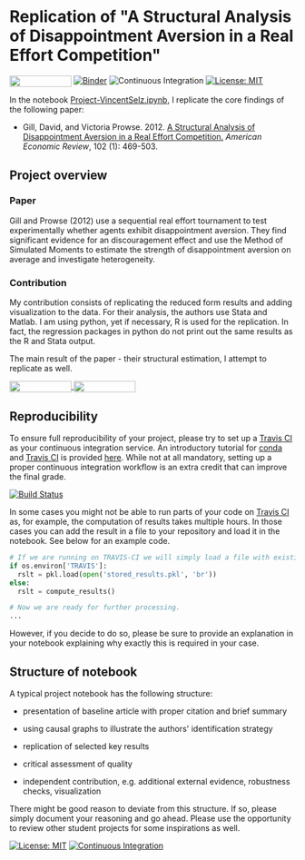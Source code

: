 # Replication of "A Structural Analysis of Disappointment Aversion in a Real Effort Competition"
<a href="https://nbviewer.jupyter.org/github/HumanCapitalAnalysis/microeconometrics-course-project-VincentSelz/blob/master/Project-VincentSelz.ipynb"
   target="_parent">
   <img align="center"
  src="https://raw.githubusercontent.com/jupyter/design/master/logos/Badges/nbviewer_badge.png"
      width="109" height="20"></a>
[![Binder](https://mybinder.org/badge_logo.svg)](https://mybinder.org/v2/gh/HumanCapitalAnalysis/microeconometrics-course-project-VincentSelz/master?urlpath=https%3A%2F%2Fgithub.com%2FHumanCapitalAnalysis%2Fmicroeconometrics-course-project-VincentSelz%2Fblob%2Fmaster%2FProject-VincentSelz.ipynb)
![Continuous Integration](https://github.com/HumanCapitalAnalysis/microeconometrics-course-project-VincentSelz/workflows/Continuous%20Integration/badge.svg)
[![License: MIT](https://img.shields.io/badge/License-MIT-yellow.svg)](https://opensource.org/licenses/MIT)





In the notebook [Project-VincentSelz.ipynb](https://github.com/HumanCapitalAnalysis/microeconometrics-course-project-VincentSelz/blob/master/Project-VincentSelz.ipynb), I replicate the core findings of the following paper:

* Gill, David, and Victoria Prowse. 2012. [A Structural Analysis of Disappointment Aversion in a Real Effort Competition.](https://www.aeaweb.org/articles?id=10.1257/aer.102.1.469) *American Economic Review*, 102 (1): 469-503.

## Project overview

### Paper

Gill and Prowse (2012) use a sequential real effort tournament to test experimentally whether agents exhibit disappointment aversion. They find significant evidence for an discouragement effect and use the Method of Simulated Moments to estimate the strength of disappointment aversion on average and investigate heterogeneity.

### Contribution

My contribution consists of replicating the reduced form results and adding visualization to the data. For their analysis, the authors use Stata and Matlab. I am using python, yet if necessary, R is used for the replication. In fact, the regression packages in python do not print out the same results as the R and Stata output.

The main result of the paper - their structural estimation, I attempt to replicate as well.


<a href="https://nbviewer.jupyter.org/github/HumanCapitalAnalysis/template-course-project/blob/master/example_project.ipynb"
   target="_parent">
   <img align="center"
  src="https://raw.githubusercontent.com/jupyter/design/master/logos/Badges/nbviewer_badge.png"
      width="109" height="20">
</a>
<a href="https://mybinder.org/v2/gh/HumanCapitalAnalysis/template-course-project/master?filepath=example_project.ipynb"
    target="_parent">
    <img align="center"
       src="https://mybinder.org/badge_logo.svg"
       width="109" height="20">
</a>

## Reproducibility

To ensure full reproducibility of your project, please try to set up a [Travis CI](https://travis-ci.org) as your continuous integration service. An introductory tutorial for [conda](https://conda.io) and [Travis CI](https://docs.travis-ci.com/) is provided [here](https://github.com/HumanCapitalAnalysis/template-course-project/blob/master/tutorial_conda_travis.ipynb). While not at all mandatory, setting up a proper continuous integration workflow is an extra credit that can improve the final grade.

[![Build Status](https://travis-ci.org/HumanCapitalAnalysis/template-course-project.svg?branch=master)](https://travis-ci.org/HumanCapitalAnalysis/template-course-project)

In some cases you might not be able to run parts of your code on  [Travis CI](https://travis-ci.org) as, for example, the computation of results takes multiple hours. In those cases you can add the result in a file to your repository and load it in the notebook. See below for an example code.

```python
# If we are running on TRAVIS-CI we will simply load a file with existing results.
if os.environ['TRAVIS']:
  rslt = pkl.load(open('stored_results.pkl', 'br'))
else:
  rslt = compute_results()

# Now we are ready for further processing.
...
```

However, if you decide to do so, please be sure to provide an explanation in your notebook explaining why exactly this is required in your case.

## Structure of notebook

A typical project notebook has the following structure:

* presentation of baseline article with proper citation and brief summary

* using causal graphs to illustrate the authors' identification strategy

* replication of selected key results

* critical assessment of quality

* independent contribution, e.g. additional external evidence, robustness checks, visualization

There might be good reason to deviate from this structure. If so, please simply document your reasoning and go ahead. Please use the opportunity to review other student projects for some inspirations as well.

[![License: MIT](https://img.shields.io/badge/License-MIT-blue.svg)](https://github.com/HumanCapitalAnalysis/template-course-project/blob/master/LICENSE)
[![Continuous Integration](https://github.com/HumanCapitalAnalysis/template-course-project/workflows/Continuous%20Integration/badge.svg)](https://github.com/HumanCapitalAnalysis/template-course-project/actions)
